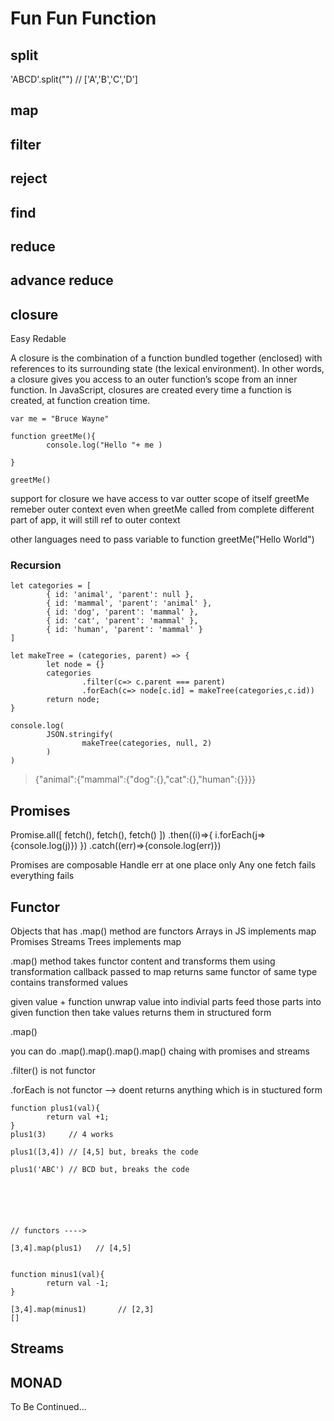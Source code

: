 # Fun Fun Function


## split

'ABCD'.split("")        // ['A','B','C','D']


## map

## filter

## reject

## find

## reduce

## advance reduce


## closure
Easy Redable

A closure is the combination of a function bundled together (enclosed) with references to its surrounding state (the lexical environment). In other words, a closure gives you access to an outer function’s scope from an inner function. In JavaScript, closures are created every time a function is created, at function creation time.



````
var me = "Bruce Wayne"

function greetMe(){
        console.log("Hello "+ me )

}

greetMe()
````

support for closure
we have access to var outter scope of itself
greetMe remeber outer context even when greetMe called from complete different part of app, it will still ref to outer context



other languages need to pass variable to function
greetMe("Hello World")






### Recursion


`````
let categories = [
        { id: 'animal', 'parent': null },
        { id: 'mammal', 'parent': 'animal' },
        { id: 'dog', 'parent': 'mammal' },
        { id: 'cat', 'parent': 'mammal' },
        { id: 'human', 'parent': 'mammal' }
]

let makeTree = (categories, parent) => {
        let node = {}
        categories
                .filter(c=> c.parent === parent)
                .forEach(c=> node[c.id] = makeTree(categories,c.id))
        return node;        
}

console.log(
        JSON.stringify(
                makeTree(categories, null, 2)
        )
)

`````
> {"animal":{"mammal":{"dog":{},"cat":{},"human":{}}}}





## Promises

Promise.all([
        fetch(),
        fetch(),
        fetch()
        ])
        .then((i)=>{
                i.forEach(j=>{console.log(j)})
})
.catch((err)=>{console.log(err)})


Promises are composable
Handle err at one place only
Any one fetch fails everything fails





## Functor

Objects that has .map() method are functors
Arrays in JS implements map 
Promises Streams Trees implements map

.map() method takes functor content and transforms them using transformation callback passed to map
returns same functor of same type
contains transformed values 


given value + function
unwrap value into indivial parts
feed those parts into given function
then take values
returns them in structured form


.map()

you can do .map().map().map().map() chaing with promises and streams

.filter()
is not functor



.forEach is not functor --> doent returns anything which is in stuctured form


``````
function plus1(val){
        return val +1;
}
plus1(3)     // 4 works

plus1([3,4]) // [4,5] but, breaks the code

plus1('ABC') // BCD but, breaks the code






// functors ---->

[3,4].map(plus1)   // [4,5]


function minus1(val){
        return val -1;
}

[3,4].map(minus1)       // [2,3]
[]

``````


## Streams




## MONAD














To Be Continued...
